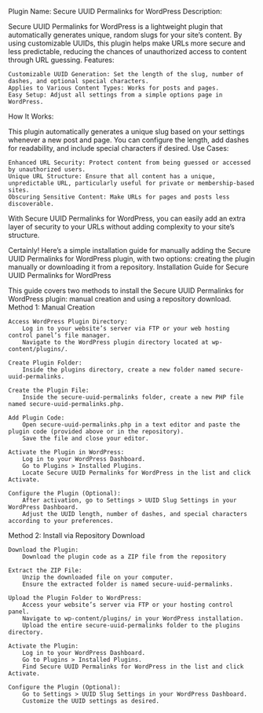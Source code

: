 Plugin Name: Secure UUID Permalinks for WordPress
Description:

Secure UUID Permalinks for WordPress is a lightweight plugin that automatically generates unique, random slugs for your site’s content. By using customizable UUIDs, this plugin helps make URLs more secure and less predictable, reducing the chances of unauthorized access to content through URL guessing.
Features:

    Customizable UUID Generation: Set the length of the slug, number of dashes, and optional special characters.
    Applies to Various Content Types: Works for posts and pages.
    Easy Setup: Adjust all settings from a simple options page in WordPress.

How It Works:

This plugin automatically generates a unique slug based on your settings whenever a new post and page. You can configure the length, add dashes for readability, and include special characters if desired.
Use Cases:

    Enhanced URL Security: Protect content from being guessed or accessed by unauthorized users.
    Unique URL Structure: Ensure that all content has a unique, unpredictable URL, particularly useful for private or membership-based sites.
    Obscuring Sensitive Content: Make URLs for pages and posts less discoverable.

With Secure UUID Permalinks for WordPress, you can easily add an extra layer of security to your URLs without adding complexity to your site’s structure.

Certainly! Here’s a simple installation guide for manually adding the Secure UUID Permalinks for WordPress plugin, with two options: creating the plugin manually or downloading it from a repository.
Installation Guide for Secure UUID Permalinks for WordPress

This guide covers two methods to install the Secure UUID Permalinks for WordPress plugin: manual creation and using a repository download.
Method 1: Manual Creation

    Access WordPress Plugin Directory:
        Log in to your website’s server via FTP or your web hosting control panel’s file manager.
        Navigate to the WordPress plugin directory located at wp-content/plugins/.

    Create Plugin Folder:
        Inside the plugins directory, create a new folder named secure-uuid-permalinks.

    Create the Plugin File:
        Inside the secure-uuid-permalinks folder, create a new PHP file named secure-uuid-permalinks.php.

    Add Plugin Code:
        Open secure-uuid-permalinks.php in a text editor and paste the plugin code (provided above or in the repository).
        Save the file and close your editor.

    Activate the Plugin in WordPress:
        Log in to your WordPress Dashboard.
        Go to Plugins > Installed Plugins.
        Locate Secure UUID Permalinks for WordPress in the list and click Activate.

    Configure the Plugin (Optional):
        After activation, go to Settings > UUID Slug Settings in your WordPress Dashboard.
        Adjust the UUID length, number of dashes, and special characters according to your preferences.

Method 2: Install via Repository Download

    Download the Plugin:
        Download the plugin code as a ZIP file from the repository

    Extract the ZIP File:
        Unzip the downloaded file on your computer.
        Ensure the extracted folder is named secure-uuid-permalinks.

    Upload the Plugin Folder to WordPress:
        Access your website’s server via FTP or your hosting control panel.
        Navigate to wp-content/plugins/ in your WordPress installation.
        Upload the entire secure-uuid-permalinks folder to the plugins directory.

    Activate the Plugin:
        Log in to your WordPress Dashboard.
        Go to Plugins > Installed Plugins.
        Find Secure UUID Permalinks for WordPress in the list and click Activate.

    Configure the Plugin (Optional):
        Go to Settings > UUID Slug Settings in your WordPress Dashboard.
        Customize the UUID settings as desired.
